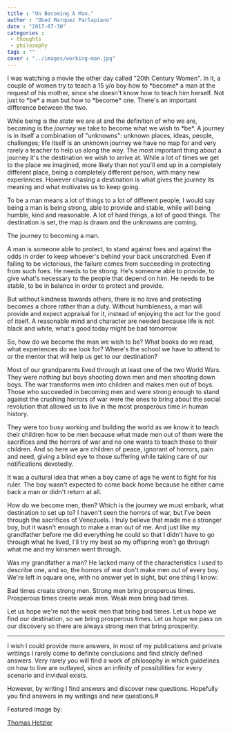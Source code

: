 ```yaml
---
title : "On Becoming A Man."
author : "Obed Marquez Parlapiano"
date : "2017-07-30"
categories : 
 - thoughts
 - philosophy
tags : ""
cover : "../images/working-man.jpg"
---
```


I was watching a movie the other day called "20th Century Women". In it, a couple of women try to teach a 15 y/o boy how to \*become\* a man at the request of his mother, since she doesn't know how to teach him herself. Not just to \*be\* a man but how to \*become\* one. There's an important difference between the two.

While being is the _state_ we are at and the definition of who we are, becoming is the _journey_ we take to become what we wish to \*be\*. A journey is in itself a combination of "unknowns": unknown places, ideas, people, challenges; life itself is an unknown journey we have no map for and very rarely a teacher to help us along the way. The most important thing about a journey it's the destination we wish to arrive at. While a lot of times we get to the place we imagined, more likely than not you'll end up in a completely different place, being a completely different person, with many new experiences. However chasing a destination is what gives the journey its meaning and what motivates us to keep going.

To be a man means a lot of things to a lot of different people, I would say being a man is being strong, able to provide and stable, while will being humble, kind and reasonable. A lot of hard things, a lot of good things. The destination is set, the map is drawn and the unknowns are coming.

The journey to becoming a man.

A man is someone able to protect, to stand against foes and against the odds in order to keep whoever's behind your back unscratched. Even if failing to be victorious, the failure comes from succeeding in protecting from such foes. He needs to be strong. He's someone able to provide, to give what's necessary to the people that depend on him. He needs to be stable, to be in balance in order to protect and provide.

But without kindness towards others, there is no love and protecting becomes a chore rather than a duty. Without humbleness, a man will provide and expect appraisal for it, instead of enjoying the act for the good of itself. A reasonable mind and character are needed because life is not black and white, what's good today might be bad tomorrow.

So, how do we become the man we wish to be? What books do we read, what experiences do we look for? Where's the school we have to attend to or the mentor that will help us get to our destination?

Most of our grandparents lived through at least one of the two World Wars. They were nothing but boys shooting down men and men shooting down boys. The war transforms men into children and makes men out of boys. Those who succeeded in becoming men and were strong enough to stand against the crushing horrors of war were the ones to bring about the social revolution that allowed us to live in the most prosperous time in human history.

They were too busy working and building the world as we know it to teach their children how to be men because what made men out of them were the sacrifices and the horrors of war and no one wants to teach those to their children. And so here we are children of peace, ignorant of horrors, pain and need, giving a blind eye to those suffering while taking care of our notifications devotedly.

It was a cultural idea that when a boy came of age he went to fight for his ruler. The boy wasn't expected to come back home because he either came back a man or didn't return at all.

How do we become men, then? Which is the journey we must embark, what destination to set up to? I haven't seen the horrors of war, but I've been through the sacrifices of Venezuela. I truly believe that made me a stronger boy, but it wasn't enough to make a man out of me. And just like my grandfather before me did everything he could so that I didn't have to go through what he lived, I'll try my best so my offspring won't go through what me and my kinsmen went through.

Was my grandfather a man? He lacked many of the characteristics I used to describe one, and so, the horrors of war don't make men out of every boy. We're left in square one, with no answer yet in sight, but one thing I know:

Bad times create strong men. Strong men bring prosperous times. Prosperous times create weak men. Weak men bring bad times.

Let us hope we're not the weak men that bring bad times. Let us hope we find our destination, so we bring prosperous times. Let us hope we pass on our discovery so there are always strong men that bring prosperity.

* * *

I wish I could provide more answers, in most of my publications and private writings I rarely come to definite conclusions and find stricly defined answers. Very rarely you will find a work of philosophy in which guidelines on how to live are outlayed, since an infinity of possibilities for every scenario and invidual exists.

However, by writing I find answers and discover new questions. Hopefully you find answers in my writings and new questions.#

Featured image by:

[Thomas Hetzler](https://unsplash.com/@thomashetzler?utm_medium=referral&utm_campaign=photographer-credit&utm_content=creditBadge "Unsplash - Thomas Hetzler")

